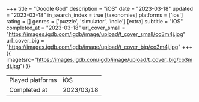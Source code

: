 +++
title = "Doodle God"
description = "iOS"
date = "2023-03-18"
updated = "2023-03-18"
in_search_index = true
[taxonomies]
platforms = ['ios']
rating = []
genres = ['puzzle', 'simulator', 'indie']
[extra]
subtitle = "iOS"
completed_at = "2023-03-18"
url_cover_small = "https://images.igdb.com/igdb/image/upload/t_cover_small/co3m4j.jpg"
url_cover_big = "https://images.igdb.com/igdb/image/upload/t_cover_big/co3m4j.jpg"
+++
{{ image(src="https://images.igdb.com/igdb/image/upload/t_cover_big/co3m4j.jpg") }}

|              |            |
| ------------ | ---------- |
| Played platforms    | iOS |
| Completed at | 2023/03/18 |

